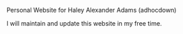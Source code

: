 Personal Website for Haley Alexander Adams (adhocdown)

I will maintain and update this website in my free time. 


